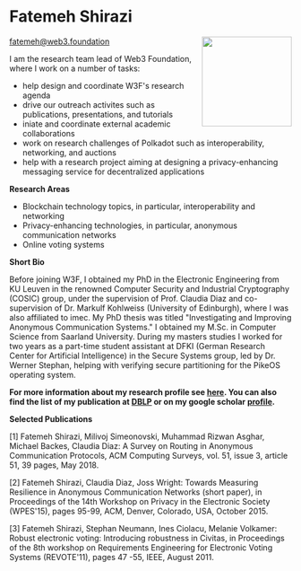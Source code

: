 # Fatemeh Shirazi

<img align="right" src="https://i.imgur.com/nM6R0Pu.jpg" width="160" />

fatemeh@web3.foundation

I am the research team lead of Web3 Foundation, where I work on a number of tasks:

* help design and coordinate W3F's research agenda
* drive our outreach activites such as publications, presentations, and tutorials
* iniate and coordinate external academic collaborations
* work on research challenges of Polkadot such as interoperability, networking, and auctions
* help with a research project aiming at designing a privacy-enhancing messaging service for decentralized applications

**Research Areas**

* Blockchain technology topics, in particular, interoperability and networking
* Privacy-enhancing technologies, in particular, anonymous communication networks
* Online voting systems

**Short Bio**

Before joining W3F, I obtained my PhD in the Electronic Engineering from KU Leuven in the renowned Computer Security and Industrial Cryptography (COSIC) group, under the supervision of Prof. Claudia Diaz and co-supervision of Dr. Markulf Kohlweiss (University of Edinburgh), where I was also affiliated to imec. My PhD thesis was titled "Investigating and Improving Anonymous Communication Systems." I obtained my M.Sc. in Computer Science from Saarland University. During my masters studies I worked for two years as a part-time student assistant at DFKI (German Research Center for Artificial Intelligence) in the Secure Systems group, led by Dr. Werner Stephan, helping with verifying secure partitioning for the PikeOS operating system.

**For more information about my research profile see [here](https://sites.google.com/site/fatemeshirazi/). You can also find the list of my publication at [DBLP](https://dblp.org/pers/hd/s/Shirazi:Fatemeh) or on my google scholar [profile](https://scholar.google.de/citations?user=iltE1wwAAAAJ&hl=en).**


**Selected Publications**

[1] Fatemeh Shirazi, Milivoj Simeonovski, Muhammad Rizwan Asghar, Michael Backes, Claudia Diaz:
A Survey on Routing in Anonymous Communication Protocols,
ACM Computing Surveys, vol. 51, issue 3, article 51, 39 pages, May 2018.

[2] Fatemeh Shirazi, Claudia Diaz, Joss Wright:
Towards Measuring Resilience in Anonymous Communication Networks (short paper),
in Proceedings of the 14th Workshop on Privacy in the Electronic Society (WPES'15), pages 95-99, ACM, Denver, Colorado, USA, October 2015.

[3] Fatemeh Shirazi, Stephan Neumann, Ines Ciolacu, Melanie Volkamer:
Robust electronic voting: Introducing robustness in Civitas,
in Proceedings of the 8th workshop on Requirements Engineering for Electronic Voting Systems (REVOTE'11), pages 47 -55, IEEE, August 2011.




